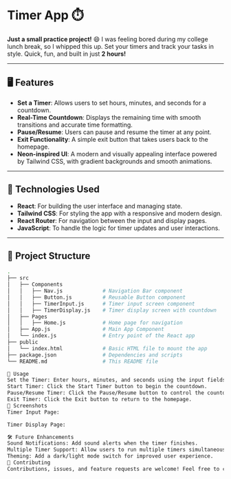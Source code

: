 # Timer App ⏱️

**Just a small practice project!** 😄 I was feeling bored during my college lunch break, so I whipped this up. Set your timers and track your tasks in style. Quick, fun, and built in just **2 hours!** 

---

## 🖥️ Features
- **Set a Timer**: Allows users to set hours, minutes, and seconds for a countdown.
- **Real-Time Countdown**: Displays the remaining time with smooth transitions and accurate time formatting.
- **Pause/Resume**: Users can pause and resume the timer at any point.
- **Exit Functionality**: A simple exit button that takes users back to the homepage.
- **Neon-inspired UI**: A modern and visually appealing interface powered by Tailwind CSS, with gradient backgrounds and smooth animations.

---

## 🚀 Technologies Used
- **React**: For building the user interface and managing state.
- **Tailwind CSS**: For styling the app with a responsive and modern design.
- **React Router**: For navigation between the input and display pages.
- **JavaScript**: To handle the logic for timer updates and user interactions.

---

## 📂 Project Structure
```bash
.
├── src
│   ├── Components
│   │   ├── Nav.js             # Navigation Bar component
│   │   ├── Button.js          # Reusable Button component
│   │   ├── TimerInput.js      # Timer input screen component
│   │   ├── TimerDisplay.js    # Timer display screen with countdown
│   ├── Pages
│   │   ├── Home.js            # Home page for navigation
│   ├── App.js                 # Main App Component
│   └── index.js               # Entry point of the React app
├── public
│   └── index.html             # Basic HTML file to mount the app
├── package.json               # Dependencies and scripts
└── README.md                  # This README file

🎯 Usage
Set the Timer: Enter hours, minutes, and seconds using the input fields.
Start Timer: Click the Start Timer button to begin the countdown.
Pause/Resume Timer: Click the Pause/Resume button to control the countdown.
Exit Timer: Click the Exit button to return to the homepage.
📸 Screenshots
Timer Input Page:

Timer Display Page:

🛠️ Future Enhancements
Sound Notifications: Add sound alerts when the timer finishes.
Multiple Timer Support: Allow users to run multiple timers simultaneously.
Theming: Add a dark/light mode switch for improved user experience.
🤝 Contributing
Contributions, issues, and feature requests are welcome! Feel free to check the issues page if you'd like to collaborate.
